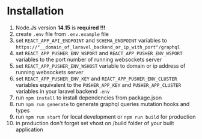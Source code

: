 # Installation

1. Node.Js version **14.15** is **required !!!**
2. create ```.env``` file from ```.env.example``` file
3. set ```REACT_APP_API_ENDPOINT``` and ```SCHEMA_ENDPOINT``` variables
   to ```https://"__domain_of_laravel_backend_or_ip_with_port"/graphql```
4. set ```REACT_APP_PUSHER_ENV_WSPORT``` and ```REACT_APP_PUSHER_ENV_WSPORT``` variables to the port number of running
   websockets server
5. set ```REACT_APP_PUSHER_ENV_WSHOST``` variable to domain or ip address of running websockets server
6. set ```REACT_APP_PUSHER_ENV_KEY``` and ```REACT_APP_PUSHER_ENV_CLUSTER``` variables equivalent to
   the ```PUSHER_APP_KEY``` and ```PUSHER_APP_CLUSTER``` variables in your laravel backend ```.env```
7. run ```npm install``` to install dependencies from package.json
8. run ```npm run generate``` to generate graphql queries mutation hooks and types
9. run ```npm run start``` for local development or ```npm run build``` for production
10. in production don't forget set vhost on /build folder of your built application